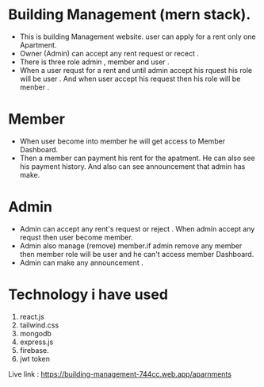 # Building Management (mern stack).
 * This is building Management website. user can apply for a rent only one Apartment.
 * Owner (Admin) can accept any rent request or recect .
 * There is three role admin , member and user .
 * When a user requst for a rent and until admin accept his rquest his role will be user . And when user accept his request then his role will be menber .
  # Member 
 * When user become into member he will get access to Member Dashboard.
 * Then a member can payment his rent for the apatment. He can also see his payment history. And also can see announcement that admin has make.
# Admin
* Admin can accept any rent's request or reject . When admin accept any requst then user become member.
* Admin also manage (remove) member.if admin remove any member then member role will be user and he can't access member Dashboard.
* Admin can make any announcement .
# Technology i have used
1. react.js
2. tailwind.css
3. mongodb
4. express.js
5. firebase.
6. jwt token
   
Live link : https://building-management-744cc.web.app/aparnments
